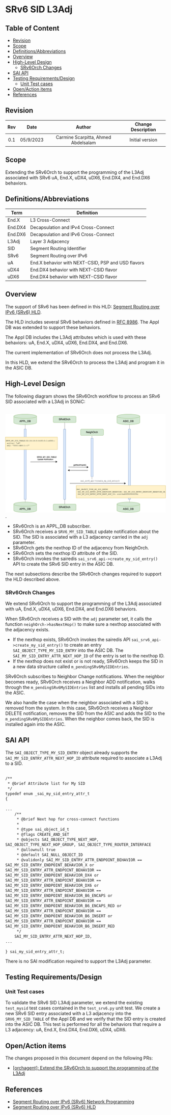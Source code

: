 # SRv6 SID L3Adj #

## Table of Content 

- [Revision](#revision)
- [Scope](#scope)
- [Definitions/Abbreviations](#definitionsabbreviations)
- [Overview](#overview)
- [High-Level Design](#high-level-design)
    - [SRv6Orch Changes](#srv6orch-changes)
- [SAI API](#sai-api)
- [Testing Requirements/Design](#testing-requirementsdesign)
    - [Unit Test cases](#unit-test-cases)
- [Open/Action items](#openaction-items)
- [References](#references)

## Revision  

| Rev  |   Date    |      Author                         | Change Description      |
| :--: | :-------: | :---------------------------------: | :---------------------: |
| 0.1  | 05/9/2023 | Carmine Scarpitta, Ahmed Abdelsalam |  Initial version        |

## Scope  

Extending the SRv6Orch to support the programming of the L3Adj associated with SRv6 uA, End.X, uDX4, uDX6, End.DX4, and End.DX6 behaviors.

## Definitions/Abbreviations 

| **Term**                 | **Definition**                                     |
|--------------------------|----------------------------------------------------|
| End.X                    | L3 Cross-Connect                                   |
| End.DX4                  | Decapsulation and IPv4 Cross-Connect               |
| End.DX6                  | Decapsulation and IPv6 Cross-Connect               |
| L3Adj                    | Layer 3 Adjacency                                  |
| SID                      | Segment Routing Identifier                         |
| SRv6                     | Segment Routing over IPv6                          |
| uA                       | End.X behavior with NEXT-CSID, PSP and USD flavors |
| uDX4                     | End.DX4 behavior with NEXT-CSID flavor             |
| uDX6                     | End.DX4 behavior with NEXT-CSID flavor             |

## Overview 

The support of SRv6 has been defined in this HLD: [Segment Routing over IPv6 (SRv6) HLD](https://github.com/sonic-net/SONiC/blob/master/doc/srv6/srv6_hld.md).

The HLD includes several SRv6 behaviors defined in [RFC 8986](https://datatracker.ietf.org/doc/html/rfc8986).
The Appl DB was extended to support these behaviors. 

The Appl DB includes the L3Adj attributes which is used with these behaviors: uA, End.X, uDX4, uDX6, End.DX4, and End.DX6.

The current implementation of SRv6Orch does not process the L3Adj.

In this HLD, we extend the SRv6Orch to process the L3Adj and program it in the ASIC DB.

## High-Level Design 

The following diagram shows the SRv6Orch workflow to process an SRv6 SID associated with a L3Adj in SONiC:
<br> <br>

![SRv6 SID L3Adj Sequence Diagram](images/srv6_sid_l3adj_sequence_diagram.png "SRv6 SID_L3Adj Sequence Diagram").

- SRv6Orch is an APPL_DB subscriber.
- SRv6Orch receives a `SRV6_MY_SID_TABLE` update notification about the SID. The SID is associated with a L3 adjacency carried in the `adj` parameter.
- SRv6Orch gets the nexthop ID of the adjacency from NeighOrch.
- SRv6Orch sets the nexthop ID attribute of the SID.
- SRv6Orch invokes the sairedis `sai_srv6_api->create_my_sid_entry()` API to create the SRv6 SID entry in the ASIC DB. 

The next subsections describe the SRv6Orch changes required to support the HLD described above.

### SRv6Orch Changes

We extend SRv6Orch to support the programming of the L3Adj associated with uA, End.X, uDX4, uDX6, End.DX4, and End.DX6 behaviors.

When SRv6Orch receives a SID with the `adj` parameter set, it calls the function `neighOrch->hasNextHop()` to make sure a nexthop associated with the adjacency exists.
- If the nexthop exists, SRv6Orch invokes the sairedis API `sai_srv6_api->create_my_sid_entry()` to create an entry `SAI_OBJECT_TYPE_MY_SID_ENTRY` into the ASIC DB. The `SAI_MY_SID_ENTRY_ATTR_NEXT_HOP_ID` of the entry is set to the nexthop ID.
- If the nexthop does not exist or is not ready, SRv6Orch keeps the SID in a new data structure called `m_pendingSRv6MySIDEntries`.

SRv6Orch subscribes to Neighbor Change notifications. When the neighbor becomes ready, SRv6Orch receives a Neighbor ADD notification, walks through the `m_pendingSRv6MySIDEntries` list and installs all pending SIDs into the ASIC.

We also handle the case when the neighbor associated with a SID is removed from the system. In this case, SRv6Orch receives a Neighbor DELETE notification, removes the SID from the ASIC and adds the SID to the `m_pendingSRv6MySIDEntries`. When the neighbor comes back, the SID is installed again into the ASIC.

## SAI API 

The `SAI_OBJECT_TYPE_MY_SID_ENTRY` object already supports the `SAI_MY_SID_ENTRY_ATTR_NEXT_HOP_ID` attribute required to associate a L3Adj to a SID.

```

/**
 * @brief Attribute list for My SID
 */
typedef enum _sai_my_sid_entry_attr_t
{

...
    /**
     * @brief Next hop for cross-connect functions
     *
     * @type sai_object_id_t
     * @flags CREATE_AND_SET
     * @objects SAI_OBJECT_TYPE_NEXT_HOP, SAI_OBJECT_TYPE_NEXT_HOP_GROUP, SAI_OBJECT_TYPE_ROUTER_INTERFACE
     * @allownull true
     * @default SAI_NULL_OBJECT_ID
     * @validonly SAI_MY_SID_ENTRY_ATTR_ENDPOINT_BEHAVIOR == SAI_MY_SID_ENTRY_ENDPOINT_BEHAVIOR_X or SAI_MY_SID_ENTRY_ATTR_ENDPOINT_BEHAVIOR == SAI_MY_SID_ENTRY_ENDPOINT_BEHAVIOR_DX4 or SAI_MY_SID_ENTRY_ATTR_ENDPOINT_BEHAVIOR == SAI_MY_SID_ENTRY_ENDPOINT_BEHAVIOR_DX6 or SAI_MY_SID_ENTRY_ATTR_ENDPOINT_BEHAVIOR == SAI_MY_SID_ENTRY_ENDPOINT_BEHAVIOR_B6_ENCAPS or SAI_MY_SID_ENTRY_ATTR_ENDPOINT_BEHAVIOR == SAI_MY_SID_ENTRY_ENDPOINT_BEHAVIOR_B6_ENCAPS_RED or SAI_MY_SID_ENTRY_ATTR_ENDPOINT_BEHAVIOR == SAI_MY_SID_ENTRY_ENDPOINT_BEHAVIOR_B6_INSERT or SAI_MY_SID_ENTRY_ATTR_ENDPOINT_BEHAVIOR == SAI_MY_SID_ENTRY_ENDPOINT_BEHAVIOR_B6_INSERT_RED
     */
    SAI_MY_SID_ENTRY_ATTR_NEXT_HOP_ID,
...

} sai_my_sid_entry_attr_t;
```

There is no SAI modification required to support the L3Adj parameter.

		
## Testing Requirements/Design  

### Unit Test cases  

To validate the SRv6 SID L3Adj parameter, we extend the existing `test_mysid` test cases contained in the `test_srv6.py` unit test. We create a new SRv6 SID entry associated with a L3 adjacency into the `SRV6_MY_SID_TABLE` of the Appl DB and we verify that the SID entry is created into the ASIC DB. This test is performed for all the behaviors that require a L3 adjacency: uA, End.X, End.DX4, End.DX6, uDX4, uDX6.

## Open/Action items

The changes proposed in this document depend on the following PRs:

- [[orchagent]: Extend the SRv6Orch to support the programming of the L3Adj](https://github.com/sonic-net/sonic-swss/pull/2902)

## References

- [Segment Routing over IPv6 (SRv6) Network Programming](https://datatracker.ietf.org/doc/html/rfc8986)
- [Segment Routing over IPv6 (SRv6) HLD](https://github.com/sonic-net/SONiC/blob/master/doc/srv6/srv6_hld.md)
